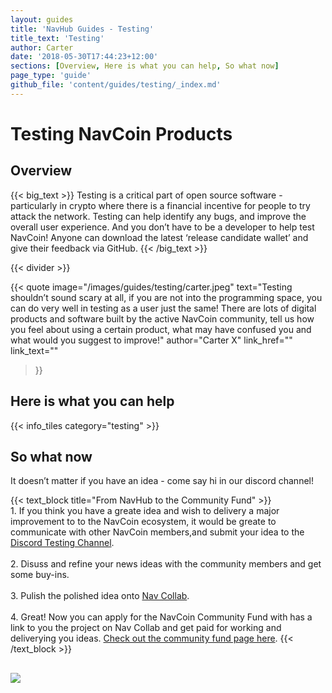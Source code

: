 ```yaml
---
layout: guides
title: 'NavHub Guides - Testing'
title_text: 'Testing'
author: Carter
date: '2018-05-30T17:44:23+12:00'
sections: [Overview, Here is what you can help, So what now]
page_type: 'guide'
github_file: 'content/guides/testing/_index.md'
---
```

# Testing NavCoin Products

## Overview

{{< big_text >}}
Testing is a critical part of open source software - particularly in crypto where there is a financial incentive for people to try attack the network. Testing can help identify any bugs, and improve the overall user experience. And you don’t have to be a developer to help test NavCoin! Anyone can download the latest ‘release candidate wallet’ and give their feedback via GitHub.
{{< /big_text >}}

{{< divider >}}


{{< quote
  image="/images/guides/testing/carter.jpeg"
  text="Testing shouldn’t sound scary at all, if you are not into the programming space, you can do very well in testing as a user just the same! There are lots of digital products and software built by the active NavCoin community, tell us how you feel about using a certain product, what may have confused you and what would you suggest to improve!"
  author="Carter X"
  link_href=""
  link_text=""
>}}

## Here is what you can help

{{< info_tiles category="testing" >}}

## So what now

<p class="no-title-text">
    It doesn’t matter if you have an idea - come say hi in our discord channel!
</p>

{{< text_block
  title="From NavHub to the Community Fund" >}}
    <br>
    1. If you think you have a greate idea and wish to delivery a major improvement to to the NavCoin ecosystem, it would be greate to communicate with other NavCoin members,and submit your idea to the <a href="https://discord.gg/mHxpeD4" target=e class="a-guide">Discord Testing Channel</a>.
    <br><br>
    2. Disuss and refine your news ideas with the community members and get some buy-ins.
    <br><br>
    3. Pulish the polished idea onto <a href="https://collab.navcoin.org/dashboard" class="a-guide" target=e>Nav Collab</a>.
    <br><br>
    4. Great! Now you can apply for the NavCoin Community Fund with has a link to you the project on Nav Collab and get paid for working and deliverying you ideas. <a href="https://navcoin.org/en/community-fund/" target=e class="a-guide">Check out the community fund page here</a>.
{{< /text_block >}}

<img src="/images/guides/workflow.png" style="display: flex; max-width: 700px;margin: 0 auto; margin-top: 30px;">
